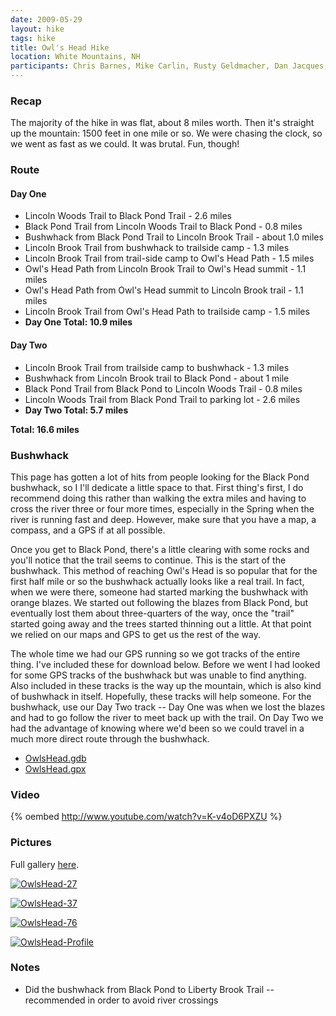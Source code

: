 ```yaml
---
date: 2009-05-29
layout: hike
tags: hike
title: Owl's Head Hike
location: White Mountains, NH
participants: Chris Barnes, Mike Carlin, Rusty Geldmacher, Dan Jacques, Jimmy Cook, Chris Algiers
---
```


### Recap

The majority of the hike in was flat, about 8 miles worth. Then it's straight up the mountain: 1500 feet in one mile or so. We were chasing the clock, so we went as fast as we could. It was brutal. Fun, though!

### Route

#### Day One

  * Lincoln Woods Trail to Black Pond Trail - 2.6 miles
  * Black Pond Trail from Lincoln Woods Trail to Black Pond - 0.8 miles
  * Bushwhack from Black Pond Trail to Lincoln Brook Trail - about 1.0 miles
  * Lincoln Brook Trail from bushwhack to trailside camp - 1.3 miles
  * Lincoln Brook Trail from trail-side camp to Owl's Head Path - 1.5 miles
  * Owl's Head Path from Lincoln Brook Trail to Owl's Head summit - 1.1 miles
  * Owl's Head Path from Owl's Head summit to Lincoln Brook trail - 1.1 miles
  * Lincoln Brook Trail from Owl's Head Path to trailside camp - 1.5 miles
  * **Day One Total: 10.9 miles**

#### Day Two

  * Lincoln Brook Trail from trailside camp to bushwhack - 1.3 miles
  * Bushwhack from Lincoln Brook trail to Black Pond - about 1 mile
  * Black Pond Trail from Black Pond to Lincoln Woods Trail - 0.8 miles
  * Lincoln Woods Trail from Black Pond Trail to parking lot - 2.6 miles
  * **Day Two Total: 5.7 miles**

**Total: 16.6 miles**

### Bushwhack

This page has gotten a lot of hits from people looking for the Black Pond bushwhack, so I I'll dedicate a little space to that. First thing's first, I do recommend doing this rather than walking the extra miles and having to cross the river three or four more times, especially in the Spring when the river is running fast and deep. However, make sure that you have a map, a compass, and a GPS if at all possible.

Once you get to Black Pond, there's a little clearing with some rocks and you'll notice that the trail seems to continue. This is the start of the bushwhack. This method of reaching Owl's Head is so popular that for the first half mile or so the bushwhack actually looks like a real trail. In fact, when we were there, someone had started marking the bushwhack with orange blazes. We started out following the blazes from Black Pond, but eventually lost them about three-quarters of the way, once the "trail" started going away and the trees started thinning out a little. At that point we relied on our maps and GPS to get us the rest of the way.

The whole time we had our GPS running so we got tracks of the entire thing. I've included these for download below. Before we went I had looked for some GPS tracks of the bushwhack but was unable to find anything. Also included in these tracks is the way up the mountain, which is also kind of bushwhack in itself. Hopefully, these tracks will help someone. For the bushwhack, use our Day Two track -- Day One was when we lost the blazes and had to go follow the river to meet back up with the trail. On Day Two we had the advantage of knowing where we'd been so we could travel in a much more direct route through the bushwhack.

  * [OwlsHead.gdb](/downloads/OwlsHead.gdb)
  * [OwlsHead.gpx](/downloads/OwlsHead.gpx)

### Video

{% oembed http://www.youtube.com/watch?v=K-v4oD6PXZU %}

### Pictures

Full gallery [here](http://www.flickr.com/photos/geldmacher/sets/72157620373671245/).

[![OwlsHead-27](http://farm3.static.flickr.com/2481/3659058118_6090faedf8.jpg)](http://www.flickr.com/photos/geldmacher/3659058118/)

[![OwlsHead-37](http://farm4.static.flickr.com/3347/3659063532_57bcd95b3e.jpg)](http://www.flickr.com/photos/geldmacher/3659063532/)

[![OwlsHead-76](http://farm4.static.flickr.com/3410/3658281733_66fd44d958.jpg)](http://www.flickr.com/photos/geldmacher/3658281733/)

[![OwlsHead-Profile](http://farm4.static.flickr.com/3608/3658241333_0e632dc4a7.jpg)](http://www.flickr.com/photos/geldmacher/3658241333/)

### Notes

  * Did the bushwhack from Black Pond to Liberty Brook Trail -- recommended in order to avoid river crossings
